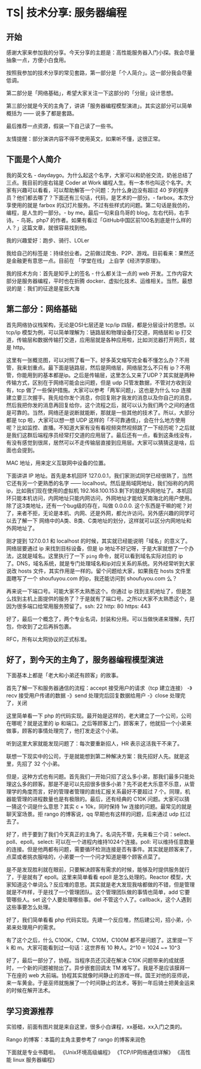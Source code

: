 # TS| 技术分享: 服务器编程

## 开始

感谢大家来参加我的分享。今天分享的主题是：高性能服务器入门小探。我会尽量抽象一点，方便小白食用。

按照我参加的技术分享的常见套路，第一部分是「个人简介」。这一部分我会尽量低调。

第二部分是「网络基础」，希望大家关注一下这部分的「分层」设计思想。

第三部分就是今天的主角了，讲讲「服务器编程模型演进」。其实这部分可以简单概括为 —— 说多了都是套路。

最后推荐一点资源，假装一下自己读了一些书。

友情提醒：部分演讲内容不得不使用英文，如果听不懂，这很正常。

## 下面是个人简介

我的英文名 - daydaygo。为什么起这个名字，大家可以和奶爸交流，奶爸总结了三点。我目前的座右铭是 Coder at Work 编程人生。有一本书也叫这个名字。大家有兴趣可以看看，可以帮助解答一个问题：为什么身边没有超过 40 岁的程序员？他们都去哪了？下面还有三句话，代码，是艺术的一部分。- farbox。本次分享使用的就是 farbox 的幻灯片服务。不过有些样式的问题。第二句话是我仿的，编程，是人生的一部分。- by me。最后一句来自鸟哥的 blog，左右代码，右手诗。- 鸟哥。php7 的作者。如果有看过「GitHub中国区前100名到底是什么样的人？」这篇文章，就很容易找到他。

我的兴趣爱好：跑步、骑行、LOLer

我给自己的标签是：持续创业者。之前做过爬虫、P2P、游戏。目前看来：果然还是金融更有意思一点。目前在 「学堂在线」 上自学《经济学原理》。

我的技术方向：首先是知乎上的签名 - 什么都关注一点的 web 开发。工作内容大部分是服务器编程，平时也在折腾 docker、虚拟化技术、运维相关。当然，最想说的是：我们的征途是星辰大海

## 第二部分：网络基础

首先网络协议栈架构，无论是OSI七层还是 tcp/ip 四层，都是分层设计的思想。以 tcp/ip 模型为例，可以简单理解为：链路层和物理设备打交道，网络层和 ip 打交道，传输层和数据传输打交道，应用层就是各种应用啦，比如浏览器打开网页，就是 http。

这里有一张概览图，可以对照了看一下。好多英文缩写完全看不懂怎么办？不用管，我来划重点。最下面是链路层，然后是网络层，网络层怎么不只有 ip？不用管，你能用到的基本都是ip。之后是传输层，这里怎么又来了UDP？其实就是两种传输方式，区别在于网络可能会出问题，但是 udp 只管发数据，不管对方收到没有，tcp 做了一些保护措施。大家可以参考「两军问题」，这也是为什么 tcp 连接建立要三次握手。我先给你发个消息，你回复刚才我发的消息以及你自己的消息，然后我把你发的消息再回复给你，这个流程之后，就可以认为我们两个之间的通信是可靠的。当然，网络还是说断就能断，那就是一些其他的技术了。所以，大部分都是 tcp 啦，大家可以想一想 UDP 这样的「不可靠通信」，会在什么地方使用呢？比如监控、直播。不知道大家有没有看视频突然视频跳了一下经历呢？之后就是我们这群后端程序员经常打交道的应用层了。最后还有一点，看到这条线没有，有没有感觉到很屌，居然可以不走传输层直接到应用层。大家可以猜猜这是啥，后面也会提到。

MAC 地址，用来定义互联网中设备的位置。

下面讲讲 IP 地址。首先是本机回环 127.0.0.1，我们家测试同学已经很熟了，当然它还有另一个更熟悉的名字 —— localhost。然后是局域网地址，我们俗称的内网 ip，比如我们现在使用的虚拟机 192.168.100.153.剩下的就是外网地址了。本机回环只能本机访问，内网地址只能内网访问，外网地址才能给天南海北的用户使用。除了这3类地址，还有一个bug级的存在，叫做 0.0.0.0. 这个东西是干嘛的呢？对了，来者不拒，无论是本机、内网、还是外网，都允许访问。另外感兴趣的同学可以去了解一下 网络中的A类、B类、C类地址的划分，这样就可以区分内网地址和外网地址了。

刚才提到 127.0.0.1 和 localhost 的时候，其实就已经能说明「域名」的意义了。网络层要通过 ip 来找到目标设备，但是 ip 地址不好记呀，于是大家就想了一个办法，这就是域名。这里执行了一下 `ping` 命令，就可以看到域名实际对应的 ip 了。DNS，域名系统，就是专门处理域名和ip对应关系的系统。另外经常听到大家说改 hosts 文件，其实作用是一样的。留个问题给大家，如果我在 hosts 文件里面瞎写了一个 shoufuyou.com 的ip，我还能访问到 shoufuyou.com 么？

再来说一下端口号。可能大家不太熟悉这个。你通过 ip 找到主机地址了，但是怎么找到主机上面提供的服务了？于是就有了端口号。之所以大家不太熟悉这个，是因为很多端口给常用服务预留了。ssh: 22 http: 80 https: 443

好了，最后一个概念了，两个专业名词，封装和分用。可以当做快递来理解，先打包，你收到了之后再拆包裹。

RFC，所有以太网协议的正式标准。

## 好了，到今天的主角了，服务器编程模型演进

下面基本上都是「老大和小弟还有顾客」的故事。

首先了解一下和服务器通信的流程：accept 接受用户的请求（tcp 建立连接） -》recv 接受用户传递的数据 -》send 处理完后回复数据给用户 -》close 处理完了，关闭

这里简单看一下 php 的代码实现。最开始是这样的，老大建立了一个公司，公司在哪呢？就是这里的 ip 和端口。之后等顾客上门，顾客来了，他就招一个小弟来做事，顾客的事情处理完了，他打发走这个小弟。

听到这里大家就能发现问题了：每次要重新招人，HR 表示这活我干不来了。

联想一下现实中的公司，于是就能想到第二种解决方案：我先招好人先。就是这里，先招了 32 个小弟。

但是，这种方式也有问题。首先我们一开始只招了这么多小弟，那我们最多只能处理这么多的顾客。那是不是可以先招很多很多小弟？先不说老大乐意不乐意，从管理学的角度而言，好的管理者管理的直线汇报关系最好不要超过 7 个。同理，机器能管理的进程数量也是有极限的。最后，还有经典的 C10K 问题。大家可以猜一猜这个词是什么意思？其实 c + 10k，同时保持 1w 连接的问题。最常见的就是聊天室场景。拒 rango 的博客说，qq 早期也有这样的问题，后来通过 udp 扛过去了。

好了，终于要到了我们今天真正的主角了。名词先不管，先来看三个词：select、poll、epoll。select: 可以在一个进程内维持1024个连接。poll: 可以维持任意数量的连接。但是他两都有问题，需要循环检测连接是否有事件。其实就是顾客来了，点菜或者挑衣服啥的，小弟要一个一个问才知道是哪个顾客点菜了。

是不是发现胜利就在眼前，只要解决顾客有需求的时候，能够及时提供服务就行了，于是就有了 epoll。这里来简单看看 epoll 是怎么处理的。Reactor 模型，大家知道这个单词么？反应堆的意思。其实就是老大发现我啥都做的不错，但是管理就是不咋样，于是找了一个管理团队。这个管理团队做的事情也简单，add 它要管哪些人。set 这个人要处理哪些事。del 不管这个人了。callback，这个人遇到这些事要怎么处理。

好了，我们简单看看 php 代码实现。先建一个反应堆，然后建公司，招小弟，小弟来处理用户的需求。

有了这个之后，什么 C100K，C1M，C10M，C100M 都不是问题了。这里提一下 k 和 m。大家可能看到过一句话：这世界有 10 种人。2^10 = 1024 ~= 10^3

好了，最后一部分了，协程。当程序员还沉浸在解决 C10K 问题带来的成就感时，一个新的问题被抛出了。异步嵌套回调太 TM 难写了。我是不是应该膜拜一下在座的 web 大前端。协程其实就像时间静止的游戏一样。国王对他的巫师说，来一车黄金。于是巫师就施展了一个时间静止的法术，等到一年后骑士把黄金运来的时候在解开法术。

## 学习资源推荐

实验楼，前面有图片就是来自这里，很多小白课程，xx基础，xx入门之类的。

Rango 的博客：本篇的主角主要参考了 rango 的博客来润色

下面就是专业书籍啦。
《Unix环境高级编程》
《TCP/IP网络通信详解》
《高性能 linux 服务器编程》
